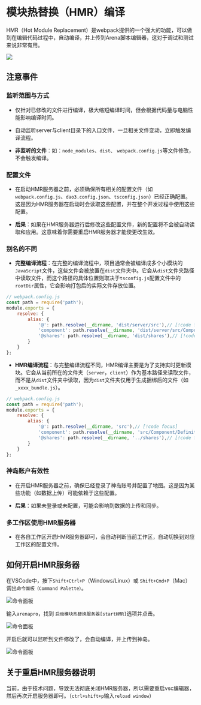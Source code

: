 # 模块热替换（HMR）编译

HMR（Hot Module Replacement）是webpack提供的一个强大的功能，可以做到在编辑代码过程中，自动编译，并上传到Arena脚本编辑器，这对于调试和测试来说非常有用。

![](https://static.codemao.cn/pickduck/HJBNk__g1x.gif?hash=Fq9hwMXyh-2yGkZY1t42TXPsw57i)

## 注意事件

### 监听范围与方式

- 仅针对已修改的文件进行编译，极大缩短编译时间，但会根据代码量与电脑性能影响编译时间。

- 自动监听server与client目录下的入口文件，一旦相关文件变动，立即触发编译流程。

- **非监听的文件**：如：`node_modules`、`dist`、 `webpack.config.js`等文件修改，不会触发编译。

### 配置文件

- 在启动HMR服务器之前，必须确保所有相关的配置文件（如`webpack.config.js`、`dao3.config.json`、`tsconfig.json`）已经正确配置。这是因为HMR服务器在启动时会读取这些配置，并在整个开发过程中使用这些配置。

- **后果**：如果在HMR服务器运行后修改这些配置文件，新的配置将不会被自动读取和应用。这意味着你需要重启HMR服务器才能使更改生效。

### 别名的不同

- **完整编译流程**：在完整的编译流程中，项目通常会被编译成多个小模块的`JavaScript`文件，这些文件会被放置在`dist`文件夹中。它会从`dist`文件夹路径中读取文件，而这个路径的具体位置则取决于`tsconfig.js`配置文件中的`rootDir`属性，它会影响打包后的实际文件存放位置。

```javascript
// webpack.config.js
const path = require('path');
module.exports = {
    resolve: {
        alias: {
            '@': path.resolve(__dirname, 'dist/server/src'),// [!code focus]
            'component': path.resolve(__dirname, 'dist/server/src/Component/Definition'),// [!code focus]
            '@shares': path.resolve(__dirname, 'dist/shares'),// [!code focus]
        }
    }
};
```

- **HMR编译流程**：与完整编译流程不同，HMR编译主要是为了支持实时更新模块。它会从当前所在的文件夹（`server`，`client`）作为基本路径来读取文件，而不是从`dist`文件夹中读取，因为`dist`文件夹仅用于生成捆绑后的文件（如`_xxxx_bundle.js`）。
```javascript
// webpack.config.js
const path = require('path');
module.exports = {
    resolve: {
        alias: {
            '@': path.resolve(__dirname, 'src'),// [!code focus]
            'component': path.resolve(__dirname, 'src/Component/Definition'),// [!code focus]
            '@shares': path.resolve(__dirname, '../shares'),// [!code focus]
        }
    }
};
```
### 神岛账户有效性

- 在开启HMR服务器之前，确保已经登录了神岛账号并配置了地图。这是因为某些功能（如数据上传）可能依赖于这些配置。

- **后果**：如果未登录或未配置，可能会影响到数据的上传和同步。

### 多工作区使用HMR服务器

- 在各自工作区开启HMR服务器即可，会自动判断当前工作区，自动切换到对应工作区的配置文件。



## 如何开启HMR服务器

在VSCode中，按下`Shift+Ctrl+P`（Windows/Linux）或 `Shift+Cmd+P`（Mac）调出`命令面板（Command Palette）`。  
  
![命令面板](/commd.webp)  
  
输入`arenapro`，找到 `启动模块热替换服务器[startHMR]`选项并点击。  

![命令面板](/01734c7b-4e5f-4756-920f-2becd8133bf4.png)  

开启后就可以监听到文件修改了，会自动编译，并上传到神岛。

![命令面板](/QQ20241024-163837.png)  


## 关于重启HMR服务器说明
当前，由于技术问题，导致无法彻底关闭HMR服务器，所以需要重启vsc编辑器，然后再次开启服务器即可。（`ctrl+shift+p`输入`reload window`）
